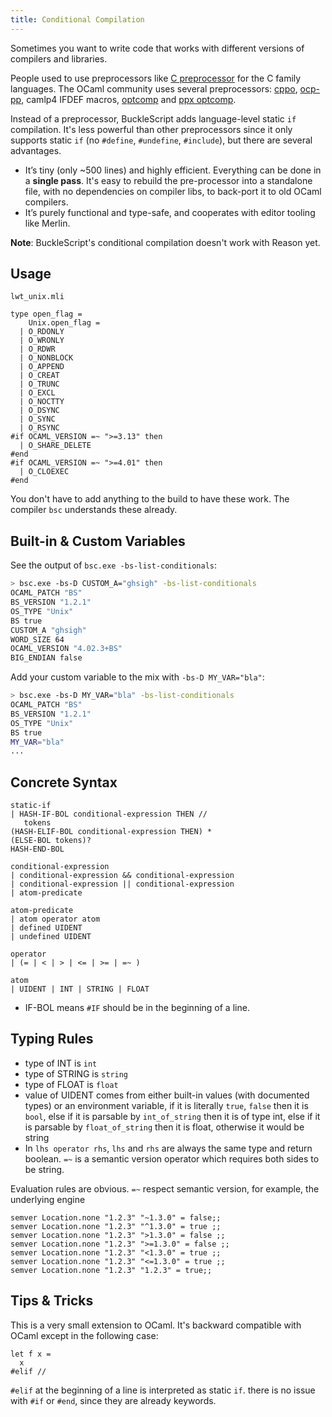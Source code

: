 ```yaml
---
title: Conditional Compilation
---
```


Sometimes you want to write code that works with different versions of compilers and libraries.

People used to use preprocessors like [C preprocessor](http://tigcc.ticalc.org/doc/cpp.html) for the C family languages. The OCaml community uses several preprocessors: [cppo](https://github.com/mjambon/cppo), [ocp-pp](https://github.com/OCamlPro/typerex-build/tree/master/tools/ocp-pp), camlp4 IFDEF macros, [optcomp](https://github.com/diml/optcomp) and [ppx optcomp](https://github.com/janestreet/ppx_optcomp).

Instead of a preprocessor, BuckleScript adds language-level static `if` compilation. It's less powerful than other preprocessors since it only supports static `if` (no `#define`, `#undefine`, `#include`), but there are several advantages.

- It’s tiny (only ~500 lines) and highly efficient. Everything can be done in a **single pass**. It's easy to rebuild the pre-processor into a standalone file, with no dependencies on compiler libs, to back-port it to old OCaml compilers.
- It’s purely functional and type-safe, and cooperates with editor tooling like Merlin.

**Note**: BuckleScript's conditional compilation doesn't work with Reason yet.

## Usage

`lwt_unix.mli`

```
type open_flag =
    Unix.open_flag =
  | O_RDONLY
  | O_WRONLY
  | O_RDWR
  | O_NONBLOCK
  | O_APPEND
  | O_CREAT
  | O_TRUNC
  | O_EXCL
  | O_NOCTTY
  | O_DSYNC
  | O_SYNC
  | O_RSYNC
#if OCAML_VERSION =~ ">=3.13" then
  | O_SHARE_DELETE
#end
#if OCAML_VERSION =~ ">=4.01" then
  | O_CLOEXEC
#end
```

You don't have to add anything to the build to have these work. The compiler `bsc` understands these already.

## Built-in & Custom Variables

See the output of `bsc.exe -bs-list-conditionals`:

```sh
> bsc.exe -bs-D CUSTOM_A="ghsigh" -bs-list-conditionals
OCAML_PATCH "BS"
BS_VERSION "1.2.1"
OS_TYPE "Unix"
BS true
CUSTOM_A "ghsigh"
WORD_SIZE 64
OCAML_VERSION "4.02.3+BS"
BIG_ENDIAN false
```

Add your custom variable to the mix with `-bs-D MY_VAR="bla"`:

```sh
> bsc.exe -bs-D MY_VAR="bla" -bs-list-conditionals
OCAML_PATCH "BS"
BS_VERSION "1.2.1"
OS_TYPE "Unix"
BS true
MY_VAR="bla"
...
```

## Concrete Syntax

```
static-if
| HASH-IF-BOL conditional-expression THEN //
   tokens
(HASH-ELIF-BOL conditional-expression THEN) *
(ELSE-BOL tokens)?
HASH-END-BOL

conditional-expression
| conditional-expression && conditional-expression
| conditional-expression || conditional-expression
| atom-predicate

atom-predicate
| atom operator atom
| defined UIDENT
| undefined UIDENT

operator
| (= | < | > | <= | >= | =~ )

atom
| UIDENT | INT | STRING | FLOAT
```

- IF-BOL means `#IF` should be in the beginning of a line.

## Typing Rules

- type of INT is `int`
- type of STRING is `string`
- type of FLOAT is `float`
- value of UIDENT comes from either built-in values (with documented types) or an environment variable, if it is literally `true`, `false` then it is `bool`, else if it is parsable by `int_of_string` then it is of type int, else if it is parsable by `float_of_string` then it is float, otherwise it would be string
- In `lhs operator rhs`, `lhs` and `rhs` are always the same type and return boolean. `=~` is a semantic version operator which requires both sides to be string.

Evaluation rules are obvious. `=~` respect semantic version, for example, the underlying engine

```
semver Location.none "1.2.3" "~1.3.0" = false;;
semver Location.none "1.2.3" "^1.3.0" = true ;;
semver Location.none "1.2.3" ">1.3.0" = false ;;
semver Location.none "1.2.3" ">=1.3.0" = false ;;
semver Location.none "1.2.3" "<1.3.0" = true ;;
semver Location.none "1.2.3" "<=1.3.0" = true ;;
semver Location.none "1.2.3" "1.2.3" = true;;
```

## Tips & Tricks

This is a very small extension to OCaml. It's backward compatible with OCaml except in the following case:

```
let f x =
  x
#elif //
```

`#elif` at the beginning of a line is interpreted as static `if`. there is no issue with `#if` or `#end`, since they are already keywords.
